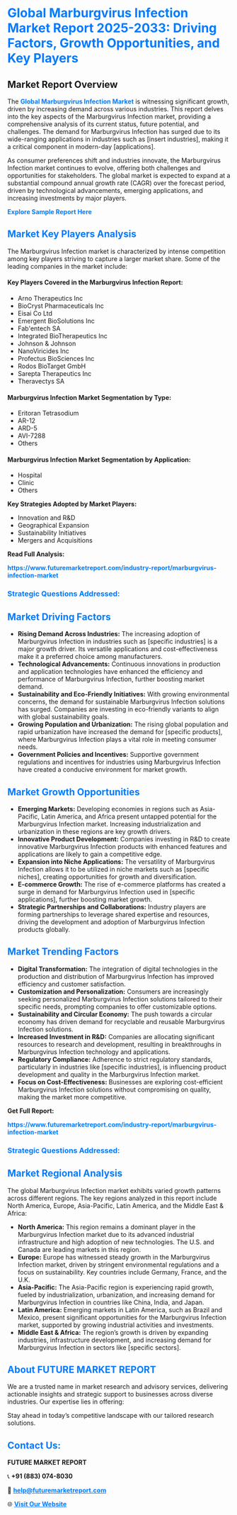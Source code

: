<h1 style="color: #007BFF;">Global Marburgvirus Infection Market Report 2025-2033: Driving Factors, Growth Opportunities, and Key Players</h1>

<section id="overview">
<h2>Market Report Overview</h2>
<p>The <a href="https://www.futuremarketreport.com/industry-report/marburgvirus-infection-market" style="color: #007BFF; text-decoration: none;"><strong>Global Marburgvirus Infection Market</strong></a> is witnessing significant growth, driven by increasing demand across various industries. This report delves into the key aspects of the Marburgvirus Infection market, providing a comprehensive analysis of its current status, future potential, and challenges. The demand for Marburgvirus Infection has surged due to its wide-ranging applications in industries such as [insert industries], making it a critical component in modern-day [applications].</p>
<p>As consumer preferences shift and industries innovate, the Marburgvirus Infection market continues to evolve, offering both challenges and opportunities for stakeholders. The global market is expected to expand at a substantial compound annual growth rate (CAGR) over the forecast period, driven by technological advancements, emerging applications, and increasing investments by major players.</p>
</section>

<section id="overview">
<p><a href="https://www.futuremarketreport.com/request-sample/reportId=53480" style="color: #007BFF; text-decoration: none;"><strong>Explore Sample Report Here</strong></a></p>
</section>

<section id="key-players">
<h2 style="color: #007BFF;">Market Key Players Analysis</h2>
<p>The Marburgvirus Infection market is characterized by intense competition among key players striving to capture a larger market share. Some of the leading companies in the market include:</p>
<h4>Key Players Covered in the Marburgvirus Infection Report:</h4>
<ul><li>Arno Therapeutics Inc</li><li>BioCryst Pharmaceuticals Inc</li><li>Eisai Co Ltd</li><li>Emergent BioSolutions Inc</li><li>Fab&#039;entech SA</li><li>Integrated BioTherapeutics Inc</li><li>Johnson &amp; Johnson</li><li>NanoViricides Inc</li><li>Profectus BioSciences Inc</li><li>Rodos BioTarget GmbH</li><li>Sarepta Therapeutics Inc</li><li>Theravectys SA</li></ul>
<h4>Marburgvirus Infection Market Segmentation by Type:</h4>
<ul><li>Eritoran Tetrasodium</li><li>AR-12</li><li>ARD-5</li><li>AVI-7288</li><li>Others</li></ul>

<h4>Marburgvirus Infection Market Segmentation by Application:</h4>
<ul><li>Hospital</li><li>Clinic</li><li>Others</li></ul>
<p><strong>Key Strategies Adopted by Market Players:</strong></p>
<ul>
<li>Innovation and R&D</li>
<li>Geographical Expansion</li>
<li>Sustainability Initiatives</li>
<li>Mergers and Acquisitions</li>
</ul>
</section>

<section>
<p><strong>Read Full Analysis: </strong></p><a href="https://www.futuremarketreport.com/industry-report/marburgvirus-infection-market" style="color: #007BFF; text-decoration: none;"><strong>https://www.futuremarketreport.com/industry-report/marburgvirus-infection-market</strong></a>
<h3 style="color: #007BFF;">Strategic Questions Addressed:</h3>
</section>

<section id="driving-factors">
<h2 style="color: #007BFF;">Market Driving Factors</h2>
<ul>
<li><strong>Rising Demand Across Industries:</strong> The increasing adoption of Marburgvirus Infection in industries such as [specific industries] is a major growth driver. Its versatile applications and cost-effectiveness make it a preferred choice among manufacturers.</li>
<li><strong>Technological Advancements:</strong> Continuous innovations in production and application technologies have enhanced the efficiency and performance of Marburgvirus Infection, further boosting market demand.</li>
<li><strong>Sustainability and Eco-Friendly Initiatives:</strong> With growing environmental concerns, the demand for sustainable Marburgvirus Infection solutions has surged. Companies are investing in eco-friendly variants to align with global sustainability goals.</li>
<li><strong>Growing Population and Urbanization:</strong> The rising global population and rapid urbanization have increased the demand for [specific products], where Marburgvirus Infection plays a vital role in meeting consumer needs.</li>
<li><strong>Government Policies and Incentives:</strong> Supportive government regulations and incentives for industries using Marburgvirus Infection have created a conducive environment for market growth.</li>
</ul>
</section>

<section id="growth-opportunities">
<h2 style="color: #007BFF;">Market Growth Opportunities</h2>
<ul>
<li><strong>Emerging Markets:</strong> Developing economies in regions such as Asia-Pacific, Latin America, and Africa present untapped potential for the Marburgvirus Infection market. Increasing industrialization and urbanization in these regions are key growth drivers.</li>
<li><strong>Innovative Product Development:</strong> Companies investing in R&D to create innovative Marburgvirus Infection products with enhanced features and applications are likely to gain a competitive edge.</li>
<li><strong>Expansion into Niche Applications:</strong> The versatility of Marburgvirus Infection allows it to be utilized in niche markets such as [specific niches], creating opportunities for growth and diversification.</li>
<li><strong>E-commerce Growth:</strong> The rise of e-commerce platforms has created a surge in demand for Marburgvirus Infection used in [specific applications], further boosting market growth.</li>
<li><strong>Strategic Partnerships and Collaborations:</strong> Industry players are forming partnerships to leverage shared expertise and resources, driving the development and adoption of Marburgvirus Infection products globally.</li>
</ul>
</section>

<section id="trending-factors">
<h2 style="color: #007BFF;">Market Trending Factors</h2>
<ul>
<li><strong>Digital Transformation:</strong> The integration of digital technologies in the production and distribution of Marburgvirus Infection has improved efficiency and customer satisfaction.</li>
<li><strong>Customization and Personalization:</strong> Consumers are increasingly seeking personalized Marburgvirus Infection solutions tailored to their specific needs, prompting companies to offer customizable options.</li>
<li><strong>Sustainability and Circular Economy:</strong> The push towards a circular economy has driven demand for recyclable and reusable Marburgvirus Infection solutions.</li>
<li><strong>Increased Investment in R&D:</strong> Companies are allocating significant resources to research and development, resulting in breakthroughs in Marburgvirus Infection technology and applications.</li>
<li><strong>Regulatory Compliance:</strong> Adherence to strict regulatory standards, particularly in industries like [specific industries], is influencing product development and quality in the Marburgvirus Infection market.</li>
<li><strong>Focus on Cost-Effectiveness:</strong> Businesses are exploring cost-efficient Marburgvirus Infection solutions without compromising on quality, making the market more competitive.</li>
</ul>
</section>

<section>
<p><strong>Get Full Report: </strong></p><a href="https://www.futuremarketreport.com/industry-report/marburgvirus-infection-market" style="color: #007BFF; text-decoration: none;"><strong>https://www.futuremarketreport.com/industry-report/marburgvirus-infection-market</strong></a>
<h3 style="color: #007BFF;">Strategic Questions Addressed:</h3>
</section>


<section id="regional-analysis">
<h2 style="color: #007BFF;">Market Regional Analysis</h2>
<p>The global Marburgvirus Infection market exhibits varied growth patterns across different regions. The key regions analyzed in this report include North America, Europe, Asia-Pacific, Latin America, and the Middle East & Africa:</p>
<ul>
<li><strong>North America:</strong> This region remains a dominant player in the Marburgvirus Infection market due to its advanced industrial infrastructure and high adoption of new technologies. The U.S. and Canada are leading markets in this region.</li>
<li><strong>Europe:</strong> Europe has witnessed steady growth in the Marburgvirus Infection market, driven by stringent environmental regulations and a focus on sustainability. Key countries include Germany, France, and the U.K.</li>
<li><strong>Asia-Pacific:</strong> The Asia-Pacific region is experiencing rapid growth, fueled by industrialization, urbanization, and increasing demand for Marburgvirus Infection in countries like China, India, and Japan.</li>
<li><strong>Latin America:</strong> Emerging markets in Latin America, such as Brazil and Mexico, present significant opportunities for the Marburgvirus Infection market, supported by growing industrial activities and investments.</li>
<li><strong>Middle East & Africa:</strong> The region’s growth is driven by expanding industries, infrastructure development, and increasing demand for Marburgvirus Infection in sectors like [specific sectors].</li>
</ul>
</section>

<footer>
<h2 style="color: #007BFF;">About FUTURE MARKET REPORT</h2>
<p>We are a trusted name in market research and advisory services, delivering actionable insights and strategic support to businesses across diverse industries. Our expertise lies in offering:</p>

<p>Stay ahead in today’s competitive landscape with our tailored research solutions.</p>

<h2 style="color: #007BFF;">Contact Us:</h2>
<p><strong>FUTURE MARKET REPORT</strong></p>
<p>📞 <strong>+91 (883) 074-8030</strong></p>
<p>📧 <strong><a href="mailto:help@futuremarketreport.com" style="color: #007BFF;">help@futuremarketreport.com</a></strong></p>
<p>🌐 <strong><a href="https://www.futuremarketreport.com/" style="color: #007BFF;">Visit Our Website</a></strong></p>
</footer>